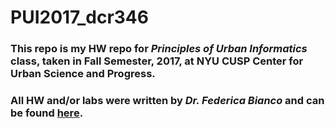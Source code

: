 # PUI2017_dcr346
### This repo is my HW repo for _Principles of Urban Informatics_ class, taken in Fall Semester, 2017, at NYU CUSP Center for Urban Science and Progress.

### All HW and/or labs were written by _Dr. Federica Bianco_ and can be found [here](https://github.com/fedhere/PUI2017_fb55).
